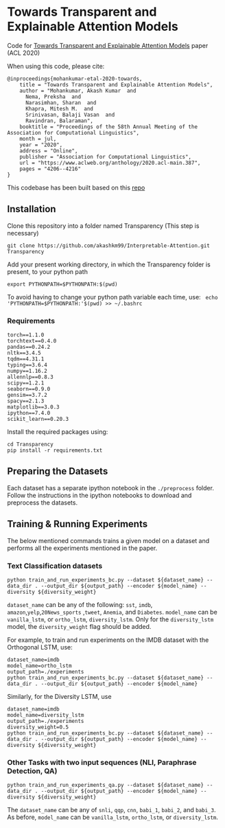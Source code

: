 # Towards Transparent and Explainable Attention Models

Code for [Towards Transparent and Explainable Attention Models](https://www.aclweb.org/anthology/2020.acl-main.387/) paper (ACL 2020)

When using this code, please cite:

```
@inproceedings{mohankumar-etal-2020-towards,
    title = "Towards Transparent and Explainable Attention Models",
    author = "Mohankumar, Akash Kumar  and
      Nema, Preksha  and
      Narasimhan, Sharan  and
      Khapra, Mitesh M.  and
      Srinivasan, Balaji Vasan  and
      Ravindran, Balaraman",
    booktitle = "Proceedings of the 58th Annual Meeting of the Association for Computational Linguistics",
    month = jul,
    year = "2020",
    address = "Online",
    publisher = "Association for Computational Linguistics",
    url = "https://www.aclweb.org/anthology/2020.acl-main.387",
    pages = "4206--4216"
}
```

This codebase has been built based on this [repo](https://github.com/successar/AttentionExplanation) 

## Installation 

Clone this repository into a folder named Transparency (This step is necessary)

```git clone https://github.com/akashkm99/Interpretable-Attention.git Transparency```

Add your present working directory, in which the Transparency folder is present, to your python path 

```export PYTHONPATH=$PYTHONPATH:$(pwd)```

To avoid having to change your python path variable each time, use: ``` echo 'PYTHONPATH=$PYTHONPATH:'$(pwd) >> ~/.bashrc```

### Requirements 

```
torch==1.1.0
torchtext==0.4.0
pandas==0.24.2
nltk==3.4.5
tqdm==4.31.1
typing==3.6.4
numpy==1.16.2
allennlp==0.8.3
scipy==1.2.1
seaborn==0.9.0
gensim==3.7.2
spacy==2.1.3
matplotlib==3.0.3
ipython==7.4.0
scikit_learn==0.20.3
```

Install the required packages using:
```
cd Transparency 
pip install -r requirements.txt
```

## Preparing the Datasets 

Each dataset has a separate ipython notebook in the `./preprocess` folder. Follow the instructions in the ipython notebooks to download and preprocess the datasets.

## Training & Running Experiments

The below mentioned commands trains a given model on a dataset and performs all the experiments mentioned in the paper. 

### Text Classification datasets

```
python train_and_run_experiments_bc.py --dataset ${dataset_name} --data_dir . --output_dir ${output_path} --encoder ${model_name} --diversity ${diversity_weight}
```

```dataset_name``` can be any of the following: ```sst```, ```imdb```, ```amazon```,```yelp```,```20News_sports``` ,```tweet```, ```Anemia```, and ```Diabetes```.
```model_name``` can be ```vanilla_lstm```, or ```ortho_lstm```, ```diversity_lstm```. 
Only for the ```diversity_lstm``` model, the ```diversity_weight``` flag should be added. 

For example, to train and run experiments on the IMDB dataset with the Orthogonal LSTM, use:

```
dataset_name=imdb
model_name=ortho_lstm
output_path=./experiments
python train_and_run_experiments_bc.py --dataset ${dataset_name} --data_dir . --output_dir ${output_path} --encoder ${model_name} 
```

Similarly, for the Diversity LSTM, use

```
dataset_name=imdb
model_name=diversity_lstm
output_path=./experiments
diversity_weight=0.5
python train_and_run_experiments_bc.py --dataset ${dataset_name} --data_dir . --output_dir ${output_path} --encoder ${model_name} --diversity ${diversity_weight}
```

###  Other Tasks with two input sequences (NLI, Paraphrase Detection, QA)

```
python train_and_run_experiments_qa.py --dataset ${dataset_name} --data_dir . --output_dir ${output_path} --encoder ${model_name} --diversity ${diversity_weight}
```

The ```dataset_name``` can be any of ```snli```, ```qqp```, ```cnn```, ```babi_1```, ```babi_2```, and ```babi_3```. 
As before, ```model_name``` can be ```vanilla_lstm```, ```ortho_lstm```, or ```diversity_lstm```. 











